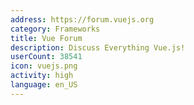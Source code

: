 ```yaml
---
address: https://forum.vuejs.org
category: Frameworks
title: Vue Forum
description: Discuss Everything Vue.js!
userCount: 38541
icon: vuejs.png
activity: high
language: en_US
---
```

